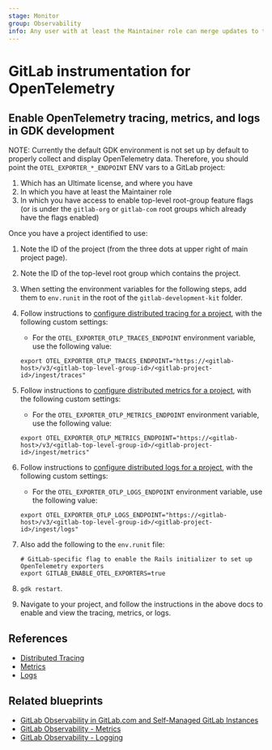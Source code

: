 ```yaml
---
stage: Monitor
group: Observability
info: Any user with at least the Maintainer role can merge updates to this content. For details, see https://docs.gitlab.com/ee/development/development_processes.html#development-guidelines-review.
---
```


# GitLab instrumentation for OpenTelemetry

## Enable OpenTelemetry tracing, metrics, and logs in GDK development

NOTE:
Currently the default GDK environment is not set up by default to properly
collect and display OpenTelemetry data. Therefore, you should point the
`OTEL_EXPORTER_*_ENDPOINT` ENV vars to a GitLab project:

1. Which has an Ultimate license, and where you have
1. In which you have at least the Maintainer role
1. In which you have access to enable top-level root-group feature flags (or is under the `gitlab-org` or `gitlab-com` root groups which already have the flags enabled)

Once you have a project identified to use:

1. Note the ID of the project (from the three dots at upper right of main project page).
1. Note the ID of the top-level root group which contains the project.
1. When setting the environment variables for the following steps, add them to `env.runit` in the root of the `gitlab-development-kit` folder.
1. Follow instructions to [configure distributed tracing for a project](../../operations/tracing.md), with the following custom settings:
    - For the `OTEL_EXPORTER_OTLP_TRACES_ENDPOINT` environment variable, use the following value:

    ```shell
    export OTEL_EXPORTER_OTLP_TRACES_ENDPOINT="https://<gitlab-host>/v3/<gitlab-top-level-group-id>/<gitlab-project-id>/ingest/traces"
    ```

1. Follow instructions to [configure distributed metrics for a project](../../operations/metrics.md), with the following custom settings:
    - For the `OTEL_EXPORTER_OTLP_METRICS_ENDPOINT` environment variable, use the following value:

    ```shell
    export OTEL_EXPORTER_OTLP_METRICS_ENDPOINT="https://<gitlab-host>/v3/<gitlab-top-level-group-id>/<gitlab-project-id>/ingest/metrics"
    ```

1. Follow instructions to [configure distributed logs for a project](../../operations/logs.md), with the following custom settings:
    - For the `OTEL_EXPORTER_OTLP_LOGS_ENDPOINT` environment variable, use the following value:

    ```shell
    export OTEL_EXPORTER_OTLP_LOGS_ENDPOINT="https://<gitlab-host>/v3/<gitlab-top-level-group-id>/<gitlab-project-id>/ingest/logs"
    ```

1. Also add the following to the `env.runit` file:

    ```shell
    # GitLab-specific flag to enable the Rails initializer to set up OpenTelemetry exporters
    export GITLAB_ENABLE_OTEL_EXPORTERS=true
    ```

1. `gdk restart`.
1. Navigate to your project, and follow the instructions in the above docs to enable and view the tracing, metrics, or logs.

## References

- [Distributed Tracing](../../operations/tracing.md)
- [Metrics](../../operations/metrics.md)
- [Logs](../../operations/logs.md)

## Related blueprints

- [GitLab Observability in GitLab.com and Self-Managed GitLab Instances](../../architecture/blueprints/observability_for_self_managed/index.md)
- [GitLab Observability - Metrics](../../architecture/blueprints/observability_metrics/index.md)
- [GitLab Observability - Logging](../../architecture/blueprints/observability_logging/index.md)
